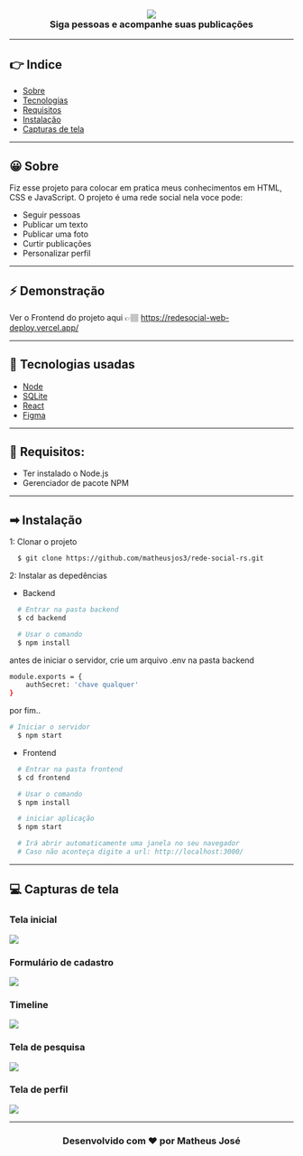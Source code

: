 


<h3 align="center">
<img align="center" src="./assets/logo.png">
<br>
Siga pessoas e acompanhe suas publicações
</h3>

---

## 👉 Indice

* [Sobre](#sobre)
* [Tecnologias](#tecnologias)
* [Requisitos](#requisitos)
* [Instalação](#instalacao)
* [Capturas de tela](#screenshot)

---

<a id="Sobre"></a>

## 😀 Sobre
Fiz esse projeto para colocar em pratica meus conhecimentos em HTML, CSS e JavaScript. O projeto é uma rede social nela voce pode:
- Seguir pessoas
- Publicar um texto
- Publicar uma foto
- Curtir publicações
- Personalizar perfil

---
##  ⚡ Demonstração
Ver o Frontend do projeto aqui 👉🏽 https://redesocial-web-deploy.vercel.app/

---

<a id="tecnologias"></a>

## 🤩 Tecnologias usadas
- [Node](https://nodejs.org/en/)
- [SQLite](https://www.sqlite.org/docs.html)
- [React](https://pt-br.reactjs.org/)
- [Figma](https://www.figma.com)

---

## 😬 Requisitos:
- Ter instalado o Node.js
- Gerenciador de pacote NPM

---
<a id="instalacao"></a>

## ➡ Instalação
1: Clonar o projeto
```sh
  $ git clone https://github.com/matheusjos3/rede-social-rs.git 
```

2: Instalar as depedências
- Backend
```sh
  # Entrar na pasta backend
  $ cd backend

  # Usar o comando
  $ npm install
```
antes de iniciar o servidor, crie um arquivo .env na pasta backend
```sh
module.exports = {
    authSecret: 'chave qualquer'
}
```
por fim..
```sh
# Iniciar o servidor
  $ npm start
```
 
- Frontend
```sh
  # Entrar na pasta frontend
  $ cd frontend

  # Usar o comando
  $ npm install

  # iniciar aplicação
  $ npm start

  # Irá abrir automaticamente uma janela no seu navegador
  # Caso não aconteça digite a url: http://localhost:3000/
  ```
---

<a id="screenshot"></a>

## 💻 Capturas de tela
<h3>Tela inicial</h3>
<img src="./assets/homepage.png">

<h3>Formulário de cadastro</h3>
<img src="./assets/homepage2.png">

<h3>Timeline</h3>
<img src="./assets/timeline.png">

<h3>Tela de pesquisa</h3>
<img src="./assets/pesquisa.png">

<h3>Tela de perfil</h3>
<img src="./assets/perfil.png">

---
<h3 align="center">Desenvolvido com ❤ por Matheus José</h3>